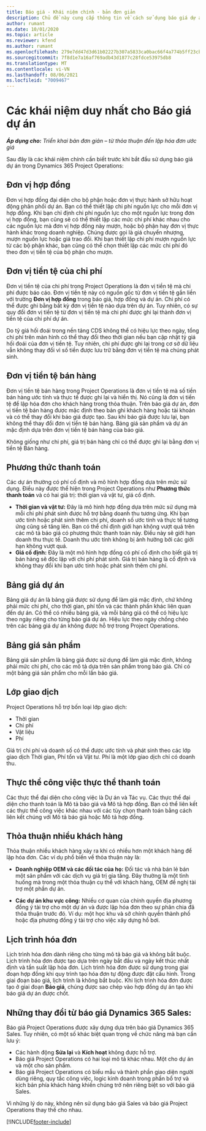 ```yaml
---
title: Báo giá - Khái niệm chính - bản đơn giản
description: Chủ đề này cung cấp thông tin về cách sử dụng báo giá dự án trong Project Operations.
author: rumant
ms.date: 10/01/2020
ms.topic: article
ms.reviewer: kfend
ms.author: rumant
ms.openlocfilehash: 279e7dd47d3d61b02227b307a5833ca0bac66f4a774b5ff23cb69aac417e2f0e
ms.sourcegitcommit: 7f8d1e7a16af769adb43d1877c28fdce53975db8
ms.translationtype: MT
ms.contentlocale: vi-VN
ms.lasthandoff: 08/06/2021
ms.locfileid: "7009467"
---
```

# <a name="concepts-unique-to-project-quotes"></a>Các khái niệm duy nhất cho Báo giá dự án

_**Áp dụng cho:** Triển khai bản đơn giản – từ thỏa thuận đến lập hóa đơn ước giá_


Sau đây là các khái niệm chính cần biết trước khi bắt đầu sử dụng báo giá dự án trong Dynamics 365 Project Operations:

## <a name="contracting-unit"></a>Đơn vị hợp đồng

Đơn vị hợp đồng đại diện cho bộ phận hoặc đơn vị thực hành sở hữu hoạt động phân phối dự án. Bạn có thể thiết lập chi phí nguồn lực cho mỗi đơn vị hợp đồng. Khi bạn chỉ định chi phí nguồn lực cho một nguồn lực trong đơn vị hợp đồng, bạn cũng sẽ có thể thiết lập các mức chi phí khác nhau cho các nguồn lực mà đơn vị hợp đồng này mượn, hoặc bộ phận hay đơn vị thực hành khác trong doanh nghiệp. Chúng được gọi là giá chuyển nhượng, mượn nguồn lực hoặc giá trao đổi. Khi bạn thiết lập chi phí mượn nguồn lực từ các bộ phận khác, bạn cũng có thể chọn thiết lập các mức chi phí đó theo đơn vị tiền tệ của bộ phận cho mượn.

## <a name="cost-currency"></a>Đơn vị tiền tệ của chi phí

Đơn vị tiền tệ của chi phí trong Project Operations là đơn vị tiền tệ mà chi phí được báo cáo. Đơn vị tiền tệ này có nguồn gốc từ đơn vị tiền tệ gắn liền với trường **Đơn vị hợp đồng** trong báo giá, hợp đồng và dự án. Chi phí có thể được ghi bằng bất kỳ đơn vị tiền tệ nào dựa trên dự án. Tuy nhiên, có sự quy đổi đơn vị tiền tệ từ đơn vị tiền tệ mà chi phí được ghi lại thành đơn vị tiền tệ của chi phí dự án.

Do tỷ giá hối đoái trong nền tảng CDS không thể có hiệu lực theo ngày, tổng chi phí trên màn hình có thể thay đổi theo thời gian nếu bạn cập nhật tỷ giá hối đoái của đơn vị tiền tệ. Tuy nhiên, chi phí được ghi lại trong cơ sở dữ liệu vẫn không thay đổi vì số tiền được lưu trữ bằng đơn vị tiền tệ mà chúng phát sinh.

## <a name="sales-currency"></a>Đơn vị tiền tệ bán hàng

Đơn vị tiền tệ bán hàng trong Project Operations là đơn vị tiền tệ mà số tiền bán hàng ước tính và thực tế được ghi lại và hiển thị. Nó cũng là đơn vị tiền tệ để lập hóa đơn cho khách hàng trong thỏa thuận. Trên báo giá dự án, đơn vị tiền tệ bán hàng được mặc định theo bản ghi khách hàng hoặc tài khoản và có thể thay đổi khi báo giá được tạo. Sau khi báo giá được lưu lại, bạn không thể thay đổi đơn vị tiền tệ bán hàng. Bảng giá sản phẩm và dự án mặc định dựa trên đơn vị tiền tệ bán hàng của báo giá.

Không giống như chi phí, giá trị bán hàng chỉ có thể được ghi lại bằng đơn vị tiền tệ Bán hàng.

## <a name="billing-method"></a>Phương thức thanh toán

Các dự án thường có phí cố định và mô hình hợp đồng dựa trên mức sử dụng. Điều này được thể hiện trong Project Operations như **Phương thức thanh toán** và có hai giá trị: thời gian và vật tư, giá cố định.

- **Thời gian và vật tư:** Đây là mô hình hợp đồng dựa trên mức sử dụng mà mỗi chi phí phát sinh được hỗ trợ bằng doanh thu tương ứng. Khi bạn ước tính hoặc phát sinh thêm chi phí, doanh số ước tính và thực tế tương ứng cũng sẽ tăng lên. Bạn có thể chỉ định giới hạn không vượt quá trên các mô tả báo giá có phương thức thanh toán này. Điều này sẽ giới hạn doanh thu thực tế. Doanh thu ước tính không bị ảnh hưởng bởi các giới hạn không vượt quá.
- **Giá cố định:** Đây là một mô hình hợp đồng có phí cố định cho biết giá trị bán hàng sẽ độc lập với chi phí phát sinh. Giá trị bán hàng là cố định và không thay đổi khi bạn ước tính hoặc phát sinh thêm chi phí.

## <a name="project-price-lists"></a>Bảng giá dự án

Bảng giá dự án là bảng giá được sử dụng để làm giá mặc định, chứ không phải mức chi phí, cho thời gian, phí tổn và các thành phần khác liên quan đến dự án. Có thể có nhiều bảng giá, và mỗi bảng giá có thể có hiệu lực theo ngày riêng cho từng báo giá dự án. Hiệu lực theo ngày chồng chéo trên các bảng giá dự án không được hỗ trợ trong Project Operations.

## <a name="product-price-lists"></a>Bảng giá sản phẩm

Bảng giá sản phẩm là bảng giá được sử dụng để làm giá mặc định, không phải mức chi phí, cho các mô tả dựa trên sản phẩm trong báo giá. Chỉ có một bảng giá sản phẩm cho mỗi lần báo giá.

## <a name="transaction-classes"></a>Lớp giao dịch

Project Operations hỗ trợ bốn loại lớp giao dịch:

- Thời gian
- Chi phí
- Vật liệu
- Phí

Giá trị chi phí và doanh số có thể được ước tính và phát sinh theo các lớp giao dịch Thời gian, Phí tổn và Vật tư. Phí là một lớp giao dịch chỉ có doanh thu.

## <a name="work-entities-and-billing-entities"></a>Thực thể công việc thực thể thanh toán

Các thực thể đại diện cho công việc là Dự án và Tác vụ. Các thực thể đại diện cho thanh toán là Mô tả báo giá và Mô tả hợp đồng. Bạn có thể liên kết các thực thể công việc khác nhau với các tùy chọn thanh toán bằng cách liên kết chúng với Mô tả báo giá hoặc Mô tả hợp đồng.

## <a name="multi-customer-deals"></a>Thỏa thuận nhiều khách hàng

Thỏa thuận nhiều khách hàng xảy ra khi có nhiều hơn một khách hàng để lập hóa đơn. Các ví dụ phổ biến về thỏa thuận này là:

- **Doanh nghiệp OEM và các đối tác của họ:** Đối tác và nhà bán lẻ bán một sản phẩm với các dịch vụ giá trị gia tăng. Đây thường là một tình huống mà trong một thỏa thuận cụ thể với khách hàng, OEM đề nghị tài trợ một phần dự án. 

- **Các dự án khu vực công:** Nhiều cơ quan của chính quyền địa phương đồng ý tài trợ cho một dự án và được lập hóa đơn theo sự phân chia đã thỏa thuận trước đó. Ví dụ: một học khu và sở chính quyền thành phố hoặc địa phương đồng ý tài trợ cho việc xây dựng hồ bơi.

## <a name="invoice-schedules"></a>Lịch trình hóa đơn

Lịch trình hóa đơn dành riêng cho từng mô tả báo giá và không bắt buộc. Lịch trình hóa đơn được tạo dựa trên ngày bắt đầu và ngày kết thúc nhất định và tần suất lập hóa đơn. Lịch trình hóa đơn được sử dụng trong giai đoạn hợp đồng khi quy trình tạo hóa đơn tự động được đặt cấu hình. Trong giai đoạn báo giá, lịch trình là không bắt buộc. Khi lịch trình hóa đơn được tạo ở giai đoạn **Báo giá**, chúng được sao chép vào hợp đồng dự án tạo khi báo giá dự án được chốt.

## <a name="changes-from-dynamics-365-sales-quote"></a>Những thay đổi từ báo giá Dynamics 365 Sales:

Báo giá Project Operations được xây dựng dựa trên báo giá Dynamics 365 Sales. Tuy nhiên, có một số khác biệt quan trọng về chức năng mà bạn cần lưu ý:

- Các hành động **Sửa lại** và **Kích hoạt** không được hỗ trợ.
- Báo giá Project Operations có hai loại mô tả khác nhau. Một cho dự án và một cho sản phẩm.
- Báo giá Project Operations có biểu mẫu và thành phần giao diện người dùng riêng, quy tắc công việc, logic kinh doanh trong phần bổ trợ và kịch bản phía khách hàng khiến chúng trở nên riêng biệt so với báo giá Sales.

Vì những lý do này, không nên sử dụng báo giá Sales và báo giá Project Operations thay thế cho nhau.


[!INCLUDE[footer-include](../../includes/footer-banner.md)]
